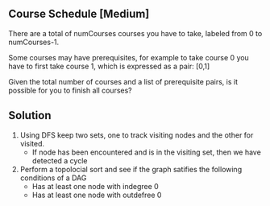 ## Course Schedule [Medium]
There are a total of numCourses courses you have to take, labeled from 0 to numCourses-1.

Some courses may have prerequisites, for example to take course 0 you have to first take course 1, which is expressed as a pair: [0,1]

Given the total number of courses and a list of prerequisite pairs, is it possible for you to finish all courses?

## Solution
1. Using DFS keep two sets, one to track visiting nodes and the other for visited.
   -  If node has been encountered and is in the visiting set, then we have detected a cycle
2. Perform a topolocial sort and see if the graph satifies the following conditions of a DAG
    - Has at least one node with indegree 0
    - Has at least one node with outdefree 0

  
